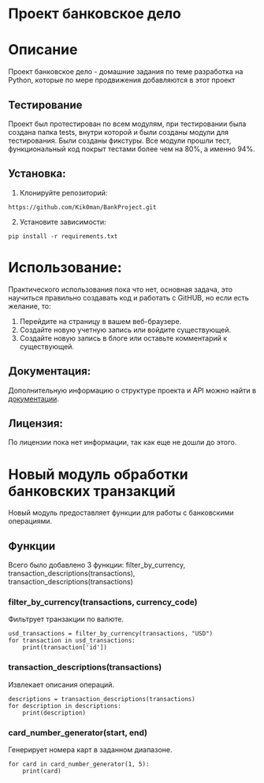 # Проект банковское дело

# Описание

Проект банковское дело - домашние задания по теме разработка на Python, 
которые по мере продвижения добавляются в этот проект

## Тестирование

Проект был протестирован по всем модулям, при тестировании была создана папка tests, 
внутри которой и были созданы модули для тестирования. Были созданы фикстуры.
Все модули прошли тест, функциональный код покрыт тестами более чем на 80%, а именно 94%.

## Установка:

1. Клонируйте репозиторий:
```
https://github.com/Kik0man/BankProject.git
```
2. Установите зависимости:
```
pip install -r requirements.txt
```

# Использование:

Практического использования пока что нет, основная задача, это научиться правильно создавать код 
и работать с GitHUB, но если есть желание, то:
1. Перейдите на страницу в вашем веб-браузере.
2. Создайте новую учетную запись или войдите существующей.
3. Создайте новую запись в блоге или оставьте комментарий к существующей.

## Документация:

Дополнительную информацию о структуре проекта и API можно найти в [документации](C:\Users\Astolfo\PycharmProjects\Bank_Project/README.md).


## Лицензия:

По лицензии пока нет информации, так как еще не дошли до этого.

# Новый модуль обработки банковских транзакций

Новый модуль предоставляет функции для работы с банковскими операциями.

## Функции
Всего было добавлено 3 функции: filter_by_currency, 
transaction_descriptions(transactions),
transaction_descriptions(transactions)

### filter_by_currency(transactions, currency_code)
Фильтрует транзакции по валюте.
```
usd_transactions = filter_by_currency(transactions, "USD")
for transaction in usd_transactions:
    print(transaction['id'])
```
### transaction_descriptions(transactions)
Извлекает описания операций.
```
descriptions = transaction_descriptions(transactions)
for description in descriptions:
    print(description)
```
### card_number_generator(start, end)
Генерирует номера карт в заданном диапазоне.
```
for card in card_number_generator(1, 5):
    print(card)
```
